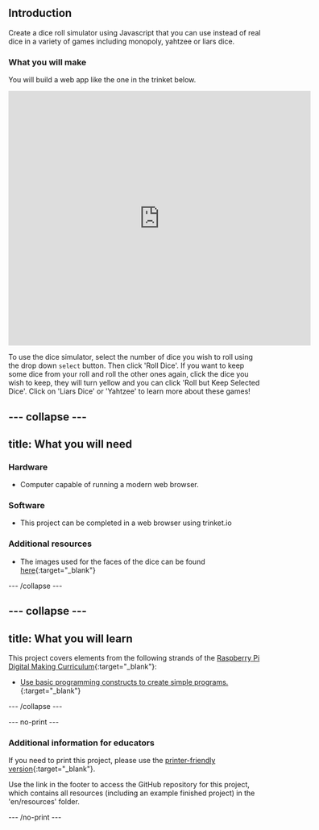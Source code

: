 ## Introduction

Create a dice roll simulator using Javascript that you can use instead of real dice in a variety of games including monopoly, yahtzee or liars dice.

### What you will make

You will build a web app like the one in the trinket below.

<div class="trinket">
  <iframe src="https://trinket.io/embed/html/d99b53620d?outputOnly=true&amp;start=result" width="600" height="505" frameborder="0" marginwidth="0" marginheight="0" allowfullscreen=""></iframe>
</div>

To use the dice simulator, select the number of dice you wish to roll using the drop down `select` button. Then click 'Roll Dice'. If you want to keep some dice from your roll and roll the other ones again, click the dice you wish to keep, they will turn yellow and you can click 'Roll but Keep Selected Dice'. Click on 'Liars Dice' or 'Yahtzee' to learn more about these games!

--- collapse ---
---
title: What you will need
---

### Hardware
+ Computer capable of running a modern web browser.

### Software
+ This project can be completed in a web browser using trinket.io

### Additional resources
+ The images used for the faces of the dice can be found [here](https://github.com/raspberrypilearning/cd-dice-roller/tree/draft/en/images){:target="_blank"}

--- /collapse ---

--- collapse ---
---
title: What you will learn
---

This project covers elements from the following strands of the [Raspberry Pi Digital Making Curriculum](http://rpf.io/curriculum){:target="_blank"}:

+ [Use basic programming constructs to create simple programs.](https://www.raspberrypi.org/curriculum/programming/creator){:target="_blank"}

--- /collapse ---

--- no-print ---

### Additional information for educators

If you need to print this project, please use the [printer-friendly version](https://projects.raspberrypi.org/en/projects/project-name/print){:target="_blank"}.

Use the link in the footer to access the GitHub repository for this project, which contains all resources (including an example finished project) in the 'en/resources' folder.

--- /no-print ---